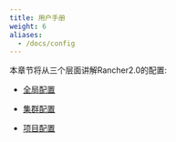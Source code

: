 ```yaml
---
title: 用户手册
weight: 6
aliases:
  - /docs/config
---
```


本章节将从三个层面讲解Rancher2.0的配置:

- [全局配置](./global)

- [集群配置](./clusters)

- [项目配置](./projects)
